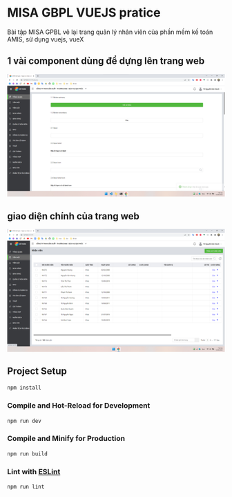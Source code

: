 # MISA GBPL VUEJS pratice

Bài tập MISA GPBL vẽ lại trang quản lý nhân viên của phần mềm kế toán AMIS, sử dụng vuejs, vueX
## 1 vài component dùng để dựng lên trang web
![img](./img/1.png)
## giao diện chính của trang web
![img](./img/2.png)
## Project Setup

```sh
npm install
```

### Compile and Hot-Reload for Development

```sh
npm run dev
```

### Compile and Minify for Production

```sh
npm run build
```

### Lint with [ESLint](https://eslint.org/)

```sh
npm run lint
```
